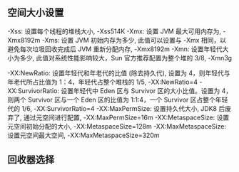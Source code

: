 
## 空间大小设置

-Xss: 设置每个线程的堆栈大小, -Xss514K
-Xmx: 设置 JVM 最大可用内存为, -Xmx8192m
-Xms: 设置 JVM 初始内存为多少, 此值可以设置与 -Xmx 相同，以避免每次垃圾回收完成后 JVM 重新分配内存, -Xmx8192m
-Xmn: 设置年轻代大小为多少, 此值对系统性能影响较大，Sun 官方推荐配置为整个堆的 3/8, -Xmn3g

-XX:NewRatio: 设置年轻代和年老代的比值 (除去持久代), 设置为 4，则年轻代与年老代所占比值为 1：4，年轻代占整个堆栈的 1/5, -XX:NewRatio=4
-XX:SurvivorRatio: 设置年轻代中 Eden 区与 Survivor 区的大小比值。设置为 4，则两个 Survivor 区与一个 Eden 区的比值为 1:1:4，一个 Survivor 区占整个年轻代的 1/6, -XX:SurvivorRatio=4
-XX:MaxPermSize: 设置持久代大小, JDK8 后废弃了, 通过元空间进行配置, -XX:MaxPermSize=16m
-XX:MetaspaceSize: 设置元空间初始分配的大小,  -XX:MetaspaceSize=128m 
-XX:MaxMetaspaceSize: 设置元空间最大空间, -XX:MaxMetaspaceSize=320m

## 回收器选择

